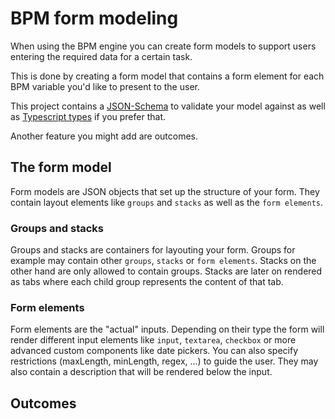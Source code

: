 # BPM form modeling
When using the BPM engine you can create form models to support users entering the required data for a certain task. 

This is done by creating a form model that contains a form element for each BPM variable you'd like to present to the user. 

This project contains a [JSON-Schema](../../src/assets/schema.json) to validate your model against as well as [Typescript types](../../src/types/form-model.type.ts) if you prefer that.

Another feature you might add are outcomes. 



## The form model
Form models are JSON objects that set up the structure of your form. They contain layout elements like `groups` and `stacks` as well as the `form elements`.
### Groups and stacks
Groups and stacks are containers for layouting your form. Groups for example may contain other `groups`, `stacks` or `form elements`. Stacks on the other hand are only allowed to contain groups. Stacks are later on rendered as tabs where each child group represents the content of that tab.

### Form elements
Form elements are the "actual" inputs. Depending on their type the form will render different input elements like `input`, `textarea`, `checkbox` or more advanced custom components like date pickers. You can also specify restrictions (maxLength, minLength, regex, ...) to guide the user. They may also contain a description that will be rendered below the input.

## Outcomes